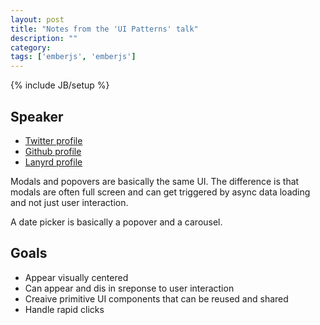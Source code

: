 ```yaml
---
layout: post
title: "Notes from the 'UI Patterns' talk"
description: ""
category: 
tags: ['emberjs', 'emberjs']
---
```

{% include JB/setup %}

## Speaker

* [Twitter profile](https://twitter.com/trek) 
* [Github profile](https://github.com/trek)
* [Lanyrd profile](http://lanyrd.com/profile/trek/)

Modals and popovers are basically the same UI. The difference is that modals are
often full screen and can get triggered by async data loading and not just user
interaction.

A date picker is basically a popover and a carousel.

## Goals

* Appear visually centered
* Can appear and dis in sreponse to user interaction
* Creaive primitive UI components that can be reused and shared
* Handle rapid clicks

